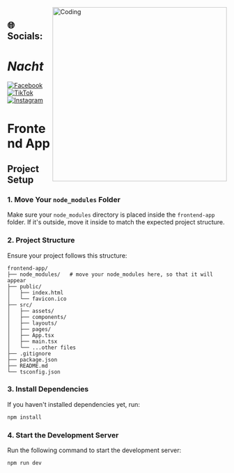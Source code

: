 <img align="right" alt="Coding" width="400" src="https://media0.giphy.com/media/v1.Y2lkPTc5MGI3NjExanZhMjRxNnIxbXpnZDcyMnF5YnhvNHNqdW4xdGZzN3I5eGU5bm5iaSZlcD12MV9pbnRlcm5hbF9naWZfYnlfaWQmY3Q9Zw/53CSAPCGzFCrS/giphy.gif" />


## 🌐 Socials:
# *Nacht*

[![Facebook](https://img.shields.io/badge/Facebook-%231877F2.svg?logo=Facebook&logoColor=white)](https://www.facebook.com/nashvelll)
[![TikTok](https://img.shields.io/badge/TikTok-%23000000.svg?logo=TikTok&logoColor=white)](https://www.tiktok.com/@nac.uu)
[![Instagram](https://img.shields.io/badge/Instagram-%23E4405F.svg?logo=Instagram&logoColor=white)](https://www.instagram.com/_nashidk)

# Frontend App

## Project Setup

### 1. Move Your `node_modules` Folder
Make sure your `node_modules` directory is placed inside the `frontend-app` folder. If it's outside, move it inside to match the expected project structure.

### 2. Project Structure
Ensure your project follows this structure:

```
frontend-app/
├── node_modules/   # move your node_modules here, so that it will appear
├── public/        
│   ├── index.html  
│   └── favicon.ico
├── src/            
│   ├── assets/
│   ├── components/
│   ├── layouts/
│   ├── pages/
│   ├── App.tsx    
│   ├── main.tsx  
│   └── ...other files
├── .gitignore     
├── package.json  
├── README.md     
└── tsconfig.json  
```

### 3. Install Dependencies
If you haven't installed dependencies yet, run:
```bash
npm install 
```

### 4. Start the Development Server
Run the following command to start the development server:
```bash
npm run dev
```


